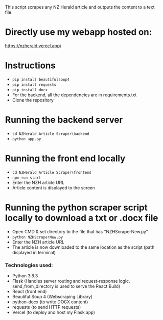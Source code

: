 This script scrapes any NZ Herald article and outputs the content to a text file. 

# Directly use my webapp hosted on: 
https://nzherald.vercel.app/

# Instructions
- ```pip install beautifulsoup4```
- ```pip install requests ```
- ```pip install docx```
- For the backend, all the dependencies are in requirements.txt
- Clone the repository

# Running the backend server
- ```cd NZHerald Article Scraper\backend```
- ```python app.py```

# Running the front end locally
- ```cd NZHerald Article Scraper\frontend```
- ```npm run start```
- Enter the NZH article URL
- Article content is displayed to the screen

# Running the python scraper script locally to download a txt or .docx file
- Open CMD & set directory to the file that has "NZHScraperNew.py"
- ```python NZHScraperNew.py```
- Enter the NZH article URL
- The article is now downloaded to the same location as the script (path displayed in terminal)

### Technologies used:
- Python 3.8.3
- Flask (Handles server routing and request-response logic. send_from_directory is used to serve the React Build)
- React (front end)
- Beautiful Soup 4 (Webscraping Library)
- python-docx (to write DOCX content)
- requests (to send HTTP requests)
- Vercel (to deploy and host my Flask app)
